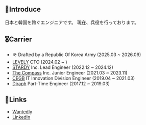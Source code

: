 ##  🙋Introduce
日本と韓国を跨ぐエンジニアです。
現在、兵役を行っております。

## 🎖Carrier
- 🪖 Drafted by a Republic Of Korea Army (2025.03 ~ 2026.09)
- [LEVELY](https://levely.tokyo) CTO (2024.02 ~ )
- [STARDY](https://stardy.co.jp) Inc. Lead Engineer (2022.12 ~ 2024.12)
- [The Compass](https://www.the-compass.kr/) Inc. Junior Engineer (2021.03 ~ 2023.11)
- [CEGB](https://cegb.co.jp/) IT Innovation Division Engineer (2019.04 ~ 2021.03)
- [Diraph](https://diraph.com/) Part-Time Engineer (2017.12 ~ 2019.03)

## 🔗Links
- [Wantedly](https://www.wantedly.com/id/heewon_kim_kr)
- [LinkedIn](https://www.linkedin.com/in/heewon-kim-368108155)
